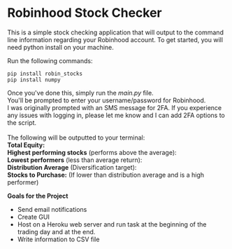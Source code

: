 # Robinhood Stock Checker

This is a simple stock checking application that will output to the command line information regarding your Robinhood account. 
To get started, you will need python install on your machine. <br />

Run the following commands: <br /> 
```
pip install robin_stocks
pip install numpy
```
Once you've done this, simply run the *main.py* file. <br />
You'll be prompted to enter your username/password for Robinhood. <br />
I was originally prompted with an SMS message for 2FA. If you experience any issues with logging in, please let me know and I can add 2FA options to the script. <br />
<br />
The following will be outputted to your terminal: <br />
**Total Equity:** <br />
**Highest performing stocks** (performs above the average): <br />
**Lowest performers** (less than average return): <br />
**Distribution Average** (Diversification target): <br />
**Stocks to Purchase:** (If lower than distribution average and is a high performer) <br />

**Goals for the Project**
- Send email notifications
- Create GUI
- Host on a Heroku web server and run task at the beginning of the trading day and at the end.
- Write information to CSV file

